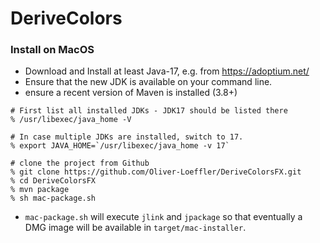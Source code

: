 # DeriveColors

### Install on MacOS

* Download and Install at least Java-17, e.g. from https://adoptium.net/
* Ensure that the new JDK is available on your command line.
* ensure a recent version of Maven is installed (3.8+)

```
# First list all installed JDKs - JDK17 should be listed there
% /usr/libexec/java_home -V

# In case multiple JDKs are installed, switch to 17.
% export JAVA_HOME=`/usr/libexec/java_home -v 17`

# clone the project from Github
% git clone https://github.com/Oliver-Loeffler/DeriveColorsFX.git
% cd DeriveColorsFX
% mvn package
% sh mac-package.sh
```

* `mac-package.sh` will execute `jlink` and `jpackage` so that eventually a DMG image will be available in `target/mac-installer`.